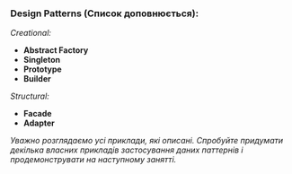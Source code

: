 ### Design Patterns (Список доповнюється):

*Creational:*

* **Abstract Factory**
* **Singleton**
* **Prototype**
* **Builder**

*Structural:*

* **Facade**
* **Adapter**

*Уважно розглядаємо усі приклади, які описані. Спробуйте придумати декілька власних прикладів застосування даних паттернів і продемонструвати на наступному занятті.*
